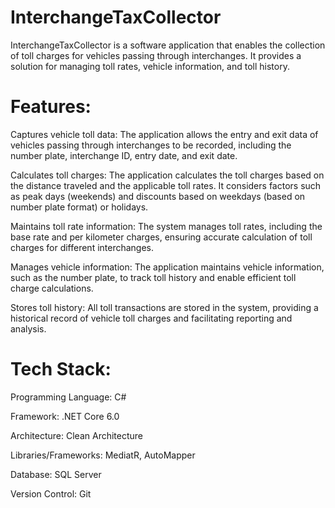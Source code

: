 # InterchangeTaxCollector
InterchangeTaxCollector is a software application that enables the collection of toll charges for vehicles passing through interchanges. It provides a solution for managing toll rates, vehicle information, and toll history.

# Features:
Captures vehicle toll data: The application allows the entry and exit data of vehicles passing through interchanges to be recorded, including the number plate, interchange ID, entry date, and exit date.

Calculates toll charges: The application calculates the toll charges based on the distance traveled and the applicable toll rates. It considers factors such as peak days (weekends) and discounts based on weekdays (based on number plate format) or holidays.

Maintains toll rate information: The system manages toll rates, including the base rate and per kilometer charges, ensuring accurate calculation of toll charges for different interchanges.

Manages vehicle information: The application maintains vehicle information, such as the number plate, to track toll history and enable efficient toll charge calculations.

Stores toll history: All toll transactions are stored in the system, providing a historical record of vehicle toll charges and facilitating reporting and analysis.

# Tech Stack:
Programming Language: C#

Framework: .NET Core 6.0

Architecture: Clean Architecture

Libraries/Frameworks: MediatR, AutoMapper

Database: SQL Server

Version Control: Git
